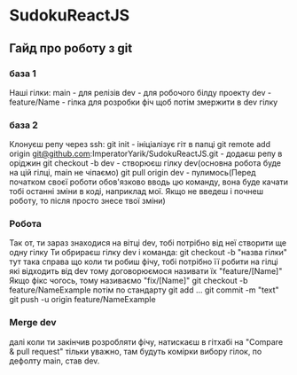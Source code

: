 # SudokuReactJS
## Гайд про роботу з git
### база 1
Наші гілки:
main - для релізів
dev - для робочого білду проекту
dev - feature/Name - гілка для розробки фіч щоб потім змержити в dev гілку
### база 2
Клонуєш репу через ssh:
git init - ініціалізує гіт в папці
git remote add origin git@github.com:ImperatorYarik/SudokuReactJS.git - додаєш репу в оріджин
git checkout -b dev - створюєш гілку dev(основна робота буде на цій гілці, main не чіпаємо)
git pull origin dev - пулимось(Перед початком своєї роботи обов'язково вводь цю команду, вона буде качати тобі останні зміни в коді, наприклад мої. Якщо не введеш і почнеш роботу, то після просто знесе твої зміни)
### Робота
Так от, ти зараз знаходися на вітці dev, тобі потрібно від неї створити ще одну гілку
Ти обрираєш гілку dev і команда:
git checkout -b "назва гілки" 
тут така справа що коли ти робиш фічу, тобі потрібно її робити на гілці які відходить від dev
тому договорюємося називати їх "feature/[Name]"
Якщо фікс чогось, тому називаємо "fix/[Name]"
git checkout -b feature/NameExample
потім по стандарту 
git add ...
git commit -m "text"
git push -u origin feature/NameExample
### Merge dev
далі коли ти закінчив розробляти фічу, натискаєш в гітхабі на "Compare & pull request" тільки уважно, там будуть комірки вибору гілок, по дефолту main, став dev.
